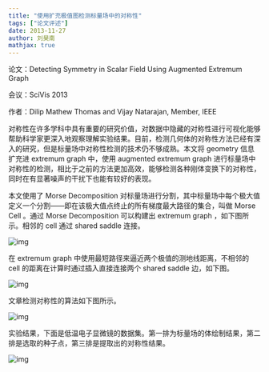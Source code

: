 ```yaml
---
title: "使用扩充极值图检测标量场中的对称性"
tags: ["论文评述"]
date: 2013-11-27
author: 刘昊南
mathjax: true
---
```




论文：Detecting Symmetry in Scalar Field Using Augmented Extremum Graph

会议：SciVis 2013

作者：Dilip Mathew Thomas and Vijay Natarajan, Member, IEEE

对称性在许多学科中具有重要的研究价值，对数据中隐藏的对称性进行可视化能够帮助科学家更深入地观察理解实验结果。目前，检测几何体的对称性方法已经有深入的研究，但是标量场中对称性检测的技术仍不够成熟。本文将 geometry 信息扩充进 extremum graph 中，使用 augmented extremum graph 进行标量场中对称性的检测，相比于之前的方法更加高效，能够检测各种刚体变换下的对称性，同时在有显著噪声的干扰下也能有较好的表现。

本文使用了 Morse Decomposition 对标量场进行分割，其中标量场中每个极大值定义一个分割——即在该极大值点终止的所有梯度最大路径的集合，叫做 Morse Cell 。通过 Morse Decomposition 可以构建出 extremum graph ，如下图所示。相邻的 cell 通过 shared saddle 连接。



![img](http://www.cad.zju.edu.cn/home/vagblog/wp-content/uploads/2013/11/%E5%9B%BE%E7%89%8712.png)



在 extremum graph 中使用最短路径来逼近两个极值的测地线距离，不相邻的 cell 的距离在计算时通过插入直接连接两个 shared saddle 边，如下图。



![img](http://www.cad.zju.edu.cn/home/vagblog/wp-content/uploads/2013/11/%E5%9B%BE%E7%89%8721.png)



文章检测对称性的算法如下图所示。



![img](http://www.cad.zju.edu.cn/home/vagblog/wp-content/uploads/2013/11/%E6%8D%95%E8%8E%B71.png)



实验结果，下面是低温电子显微镜的数据集。第一排为标量场的体绘制结果，第二排是选取的种子点，第三排是提取出的对称性结果。



![img](http://www.cad.zju.edu.cn/home/vagblog/wp-content/uploads/2013/11/%E6%8D%95%E8%8E%B72.png)













